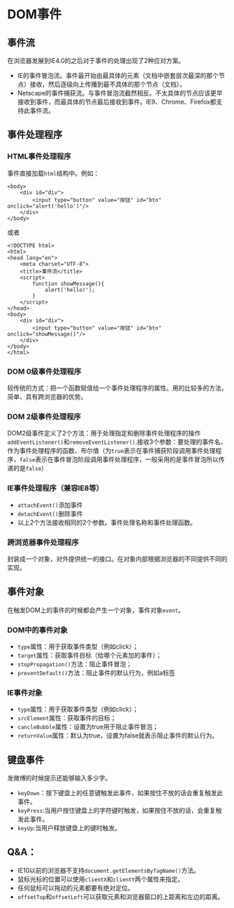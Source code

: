 # DOM事件 #
## 事件流 ##
在浏览器发展到IE4.0的之后对于事件的处理出现了2种应对方案。

- IE的事件冒泡流。事件最开始由最具体的元素（文档中嵌套层次最深的那个节点）接收，然后逐级向上传播到最不具体的那个节点（文档）。
- Netscape的事件捕获流。与事件冒泡流截然相反。不太具体的节点应该更早接收到事件，而最具体的节点最后接收到事件。IE9、Chrome、Firefox都支持此事件流。

## 事件处理程序 ##
### HTML事件处理程序 ###
事件直接加载`html`结构中。例如：
    
	<body>
	    <div id="div">
	        <input type="button" value="按钮" id="btn" onclick="alert('hello')"/>
	    </div>
	</body>
或者

	<!DOCTYPE html>
	<html>
	<head lang="en">
	    <meta charset="UTF-8">
	    <title>事件流</title>
	    <script>
	        function showMessage(){
	            alert('hello!');
	        }
	    </script>
	</head>
	<body>
	    <div id="div">
	        <input type="button" value="按钮" id="btn" onclick="showMessage()"/>
	    </div>
	</body>
	</html>

### DOM 0级事件处理程序 ###
较传统的方式：把一个函数赋值给一个事件处理程序的属性。用的比较多的方法，简单、具有跨浏览器的优势。

### DOM 2级事件处理程序 ###
DOM2级事件定义了2个方法：用于处理指定和删除事件处理程序的操作`addEventListener()`和`removeEventListener()`.接收3个参数：要处理的事件名、作为事件处理程序的函数、布尔值（为`true`表示在事件捕获阶段调用事件处理程序，`false`表示在事件冒泡阶段调用事件处理程序，一般采用的是事件冒泡所以传递的是`false`）

### IE事件处理程序（兼容IE8等） ###
- `attachEvent()`添加事件
- `detachEvent()`删除事件
- 以上2个方法接收相同的2个参数。事件处理名称和事件处理函数。

### 跨浏览器事件处理程序 ###
封装成一个对象，对外提供统一的接口。在对象内部根据浏览器的不同提供不同的实现。

## 事件对象 ##
在触发DOM上的事件的时候都会产生一个对象，事件对象`event`。
### DOM中的事件对象 ###
- `type`属性：用于获取事件类型（例如click）；
- `target`属性：获取事件目标（给哪个元素加的事件）；
- `stopPropagation()`方法：阻止事件冒泡；
- `preventDefault()`方法：阻止事件的默认行为，例如a标签

### IE事件对象 ###
- `type`属性：用于获取事件类型（例如click）；
- `srcElement`属性：获取事件的目标；
- `cancleBubble`属性：设置为true用于阻止事件冒泡；
- `returnValue`属性：默认为true，设置为false就表示阻止事件的默认行为。

## 键盘事件 ##
发微博的时候提示还能够输入多少字。

- `keyDown`：按下键盘上的任意键触发此事件，如果按住不放的话会重复触发此事件。
- `keyPress`:当用户按住键盘上的字符键时触发，如果按住不放的话，会重复触发此事件。
- `keyUp`:当用户释放键盘上的键时触发。

## Q&A： ##
- IE10以前的浏览器不支持`document.getElementsByTagName()`方法。
- 鼠标光标的位置可以使用`clientX`和`clientY`两个属性来指定。
- 任何鼠标可以拖动的元素都要有绝对定位。
- `offsetTop`和`offsetLeft`可以获取元素和浏览器窗口的上距离和左边的距离。